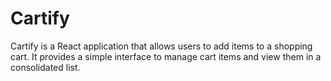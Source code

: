 # Cartify

Cartify is a React application that allows users to add items to a shopping cart. It provides a simple interface to manage cart items and view them in a consolidated list.
